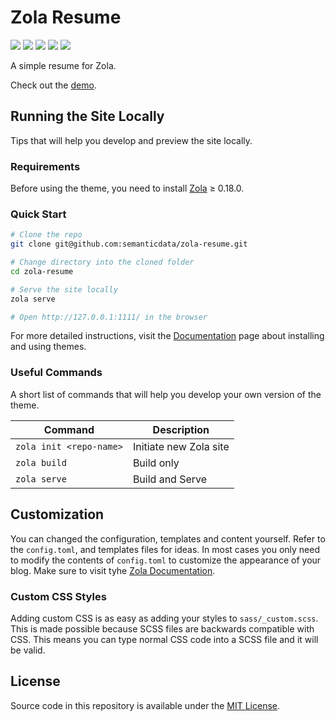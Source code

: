 # Zola Resume

<p align="">
  <img src="https://img.shields.io/github/languages/code-size/semanticdata/zola-resume" />
  <img src="https://img.shields.io/github/repo-size/semanticdata/zola-resume" />
  <img src="https://img.shields.io/github/commit-activity/t/semanticdata/zola-resume" />
  <img src="https://img.shields.io/github/last-commit/semanticdata/zola-resume" />
  <img src="https://img.shields.io/website/https/zola-resume.svg" />
</p>

A simple resume for Zola.

Check out the [demo](https://semanticdata.github.io/zola-resume/).

## Running the Site Locally

Tips that will help you develop and preview the site locally.

### Requirements

Before using the theme, you need to install [Zola](https://www.getzola.org/documentation/getting-started/installation/) ≥ 0.18.0.

### Quick Start

```sh
# Clone the repo
git clone git@github.com:semanticdata/zola-resume.git

# Change directory into the cloned folder
cd zola-resume

# Serve the site locally
zola serve

# Open http://127.0.0.1:1111/ in the browser
```

For more detailed instructions, visit the [Documentation](https://www.getzola.org/documentation/themes/installing-and-using-themes/) page about installing and using themes.

### Useful Commands

A short list of commands that will help you develop your own version of the theme.

| Command                 | Description            |
| ----------------------- | ---------------------- |
| `zola init <repo-name>` | Initiate new Zola site |
| `zola build`            | Build only             |
| `zola serve`            | Build and Serve        |

## Customization

You can changed the configuration, templates and content yourself. Refer to the `config.toml`, and templates files for ideas. In most cases you only need to modify the contents of `config.toml` to customize the appearance of your blog. Make sure to visit tyhe [Zola Documentation](https://www.getzola.org/documentation/getting-started/overview/).

### Custom CSS Styles

Adding custom CSS is as easy as adding your styles to `sass/_custom.scss`. This is made possible because SCSS files are backwards compatible with CSS. This means you can type normal CSS code into a SCSS file and it will be valid.

## License

Source code in this repository is available under the [MIT License](LICENSE).
